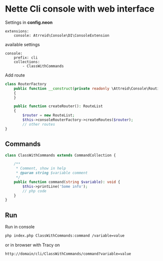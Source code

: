 # Nette Cli console with web interface

Settings in **config.neon**
```neon
extensions:
    console: Atrreid\Console\DI\ConsoleExtension
```

available settings
```neon
console:
    prefix: cli
    collections:
        - ClassWithCommands
```

Add route
```php
class RouterFactory
    public function __construct(private readonly \Attreid\Console\Routing\RouterFactory $consoleRouterFactory)
	{
	}

	public function createRouter(): RouteList
	{
		$router = new RouteList;
		$this->consoleRouterFactory->createRoutes($router);
		// other routes
}
```

## Commands
```php
class ClassWithCommands extends CommandCollection {

    /**
     * Comment, show in help
     * @param string $variable comment 
     */
    public function command(string $variable): void {
        $this->printLine('Some info');
        // php code
    }
}
```

## Run
Run in console
```bash
php index.php ClassWithCommands:command /variable=value
```

or in browser with Tracy on
```
http://domain/cli/ClassWithCommands/command?variable=value
```